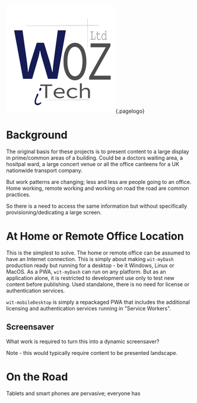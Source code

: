 ![Wiki Official White Circle](/uploads/corporate/wiki-official-white-circle.png "Wiki Official White Circle"){.pagelogo}
<!-- TITLE: wit-mobile -->
<!-- SUBTITLE: wit-myDash on the go -->

# Background
The original basis for these projects is to present content to a large display in prime/common areas of a building. Could be a doctors waiting area, a hositpal ward, a large concert venue or all the office canteens for a UK nationwide transport company.

But work patterns are changing; less and less are people going to an office. Home working, remote working and working on road the road are common practices.

So there is a need to access the same information but without specifically provisioning/dedicating a large screen.

# At Home or Remote Office Location
This is the simplest to solve. The home or remote office can be assumed to have an Internet connection. This is simply about making `wit-myDash` production ready but running for a desktop - be it Windows, Linux or MacOS. As a PWA, `wit-myDash` can run on any platform. But as an application alone, it is restricted to development use only to test new content before publishing. Used standalone, there is no need for license or authentication services.

`wit-mobileDesktop` is simply a repackaged PWA that includes the additional licensing and authentication services running in "Service Workers".

## Screensaver
What work is required to turn this into a dynamic screensaver?

Note - this would typically require content to be presented landscape.

# On the Road
Tablets and smart phones are pervasive; everyone has 